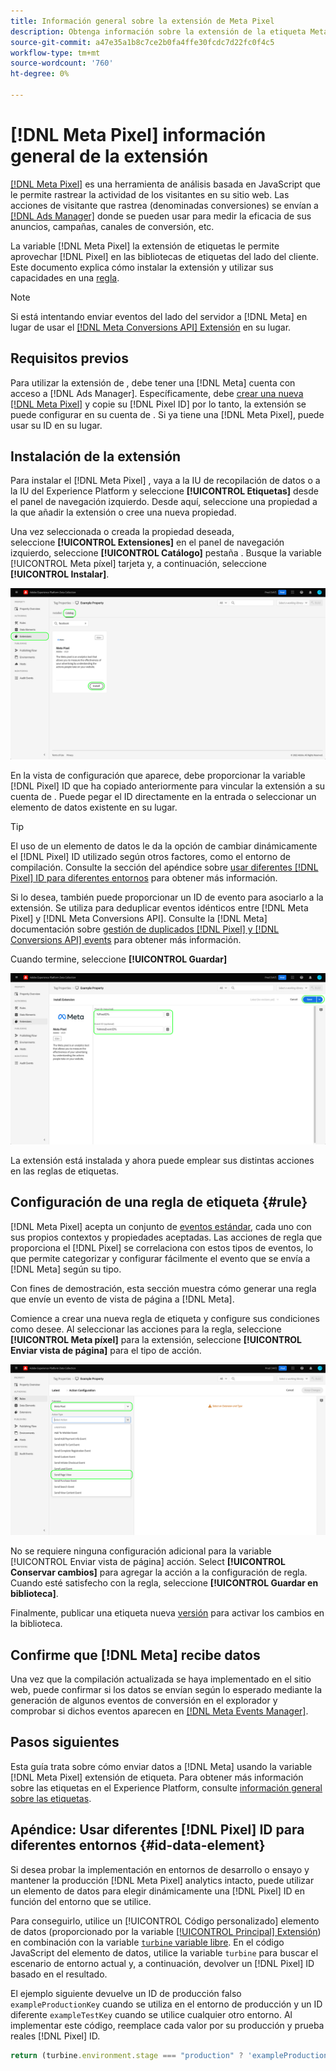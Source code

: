 ```yaml
---
title: Información general sobre la extensión de Meta Pixel
description: Obtenga información sobre la extensión de la etiqueta Meta Pixel en Adobe Experience Platform.
source-git-commit: a47e35a1b8c7ce2b0fa4ffe30fcdc7d22fc0f4c5
workflow-type: tm+mt
source-wordcount: '760'
ht-degree: 0%

---
```


# [!DNL Meta Pixel] información general de la extensión

[[!DNL Meta Pixel]](https://developers.facebook.com/docs/meta-pixel/) es una herramienta de análisis basada en JavaScript que le permite rastrear la actividad de los visitantes en su sitio web. Las acciones de visitante que rastrea (denominadas conversiones) se envían a [[!DNL Ads Manager]](https://www.facebook.com/business/tools/ads-manager) donde se pueden usar para medir la eficacia de sus anuncios, campañas, canales de conversión, etc.

La variable [!DNL Meta Pixel] la extensión de etiquetas le permite aprovechar [!DNL Pixel] en las bibliotecas de etiquetas del lado del cliente. Este documento explica cómo instalar la extensión y utilizar sus capacidades en una [regla](../../../ui/managing-resources/rules.md).

>[!NOTE]
>
>Si está intentando enviar eventos del lado del servidor a [!DNL Meta] en lugar de usar el [[!DNL Meta Conversions API] Extensión](../../server/meta/overview.md) en su lugar.

## Requisitos previos

Para utilizar la extensión de , debe tener una [!DNL Meta] cuenta con acceso a [!DNL Ads Manager]. Específicamente, debe [crear una nueva [!DNL Meta Pixel]](https://www.facebook.com/business/help/952192354843755) y copie su [!DNL Pixel ID] por lo tanto, la extensión se puede configurar en su cuenta de . Si ya tiene una [!DNL Meta Pixel], puede usar su ID en su lugar.

## Instalación de la extensión

Para instalar el [!DNL Meta Pixel] , vaya a la IU de recopilación de datos o a la IU del Experience Platform y seleccione **[!UICONTROL Etiquetas]** desde el panel de navegación izquierdo. Desde aquí, seleccione una propiedad a la que añadir la extensión o cree una nueva propiedad.

Una vez seleccionada o creada la propiedad deseada, seleccione **[!UICONTROL Extensiones]** en el panel de navegación izquierdo, seleccione **[!UICONTROL Catálogo]** pestaña . Busque la variable [!UICONTROL Meta píxel] tarjeta y, a continuación, seleccione **[!UICONTROL Instalar]**.

![La variable [!UICONTROL Instalar] botón seleccionado para la variable [!UICONTROL Meta píxel] en la interfaz de usuario de la recopilación de datos.](../../../images/extensions/client/meta/install.png)

En la vista de configuración que aparece, debe proporcionar la variable [!DNL Pixel] ID que ha copiado anteriormente para vincular la extensión a su cuenta de . Puede pegar el ID directamente en la entrada o seleccionar un elemento de datos existente en su lugar.

>[!TIP]
>
>El uso de un elemento de datos le da la opción de cambiar dinámicamente el [!DNL Pixel] ID utilizado según otros factores, como el entorno de compilación. Consulte la sección del apéndice sobre [usar diferentes [!DNL Pixel] ID para diferentes entornos](#id-data-element) para obtener más información.

Si lo desea, también puede proporcionar un ID de evento para asociarlo a la extensión. Se utiliza para deduplicar eventos idénticos entre [!DNL Meta Pixel] y [!DNL Meta Conversions API]. Consulte la [!DNL Meta] documentación sobre [gestión de duplicados [!DNL Pixel] y [!DNL Conversions API] events](https://developers.facebook.com/docs/marketing-api/conversions-api/deduplicate-pixel-and-server-events/) para obtener más información.

Cuando termine, seleccione **[!UICONTROL Guardar]**

![La variable [!DNL Pixel] ID proporcionado como elemento de datos en la vista de configuración de la extensión.](../../../images/extensions/client/meta/configure.png)

La extensión está instalada y ahora puede emplear sus distintas acciones en las reglas de etiquetas.

## Configuración de una regla de etiqueta {#rule}

[!DNL Meta Pixel] acepta un conjunto de [eventos estándar](https://www.facebook.com/business/help/402791146561655), cada uno con sus propios contextos y propiedades aceptadas. Las acciones de regla que proporciona el [!DNL Pixel] se correlaciona con estos tipos de eventos, lo que permite categorizar y configurar fácilmente el evento que se envía a [!DNL Meta] según su tipo.

Con fines de demostración, esta sección muestra cómo generar una regla que envíe un evento de vista de página a [!DNL Meta].

Comience a crear una nueva regla de etiqueta y configure sus condiciones como desee. Al seleccionar las acciones para la regla, seleccione **[!UICONTROL Meta píxel]** para la extensión, seleccione **[!UICONTROL Enviar vista de página]** para el tipo de acción.

![La variable [!UICONTROL Enviar vista de página] tipo de acción que se está seleccionando para una regla en la interfaz de usuario de la recopilación de datos.](../../../images/extensions/client/meta/select-action.png)

No se requiere ninguna configuración adicional para la variable [!UICONTROL Enviar vista de página] acción. Select **[!UICONTROL Conservar cambios]** para agregar la acción a la configuración de regla. Cuando esté satisfecho con la regla, seleccione **[!UICONTROL Guardar en biblioteca]**.

Finalmente, publicar una etiqueta nueva [versión](../../../ui/publishing/builds.md) para activar los cambios en la biblioteca.

## Confirme que [!DNL Meta] recibe datos

Una vez que la compilación actualizada se haya implementado en el sitio web, puede confirmar si los datos se envían según lo esperado mediante la generación de algunos eventos de conversión en el explorador y comprobar si dichos eventos aparecen en [[!DNL Meta Events Manager]](https://www.facebook.com/business/help/898185560232180).

## Pasos siguientes

Esta guía trata sobre cómo enviar datos a [!DNL Meta] usando la variable [!DNL Meta Pixel] extensión de etiqueta. Para obtener más información sobre las etiquetas en el Experience Platform, consulte [información general sobre las etiquetas](../../../home.md).

## Apéndice: Usar diferentes [!DNL Pixel] ID para diferentes entornos {#id-data-element}

Si desea probar la implementación en entornos de desarrollo o ensayo y mantener la producción [!DNL Meta Pixel] analytics intacto, puede utilizar un elemento de datos para elegir dinámicamente una [!DNL Pixel] ID en función del entorno que se utilice.

Para conseguirlo, utilice un [!UICONTROL Código personalizado] elemento de datos (proporcionado por la variable [[!UICONTROL Principal] Extensión](../core/overview.md)) en combinación con la variable [`turbine` variable libre](../../../extension-dev/turbine.md). En el código JavaScript del elemento de datos, utilice la variable `turbine` para buscar el escenario de entorno actual y, a continuación, devolver un [!DNL Pixel] ID basado en el resultado.

El ejemplo siguiente devuelve un ID de producción falso `exampleProductionKey` cuando se utiliza en el entorno de producción y un ID diferente `exampleTestKey` cuando se utilice cualquier otro entorno. Al implementar este código, reemplace cada valor por su producción y prueba reales [!DNL Pixel] ID.

```js
return (turbine.environment.stage === "production" ? 'exampleProductionKey' : 'exampleTestKey');
```

